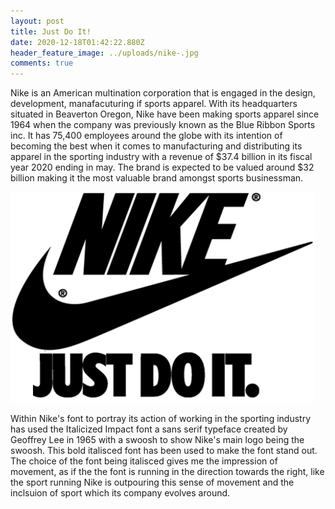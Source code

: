 ```yaml
---
layout: post
title: Just Do It!
date: 2020-12-18T01:42:22.880Z
header_feature_image: ../uploads/nike-.jpg
comments: true
---
```

Nike is an American multination corporation that is engaged in the design, development, manafacuturing if sports apparel. With its headquarters situated in Beaverton Oregon, Nike have been making sports apparel since 1964 when the company was previously known as the Blue Ribbon Sports inc. It has 75,400 employees around the globe with its intention of becoming the best when it comes to manufacturing and distributing its apparel in the sporting industry with a revenue of $37.4 billion in its fiscal year 2020 ending in may. The brand is expected to be valued around $32 billion making it the most valuable brand amongst sports businessman.

![](../uploads/nike-just-do-it-.png)

Within Nike's font to portray its action of working in the sporting industry has used the Italicized Impact font a sans serif typeface created by Geoffrey Lee in 1965  with a swoosh to show Nike's main logo being the swoosh. This bold italisced font has been used to make the font stand out. The choice of the font being italisced gives me the impression of movement, as if the the font is running in the direction towards the right, like the sport running Nike is outpouring this sense of movement and the inclsuion of sport which its company evolves around.